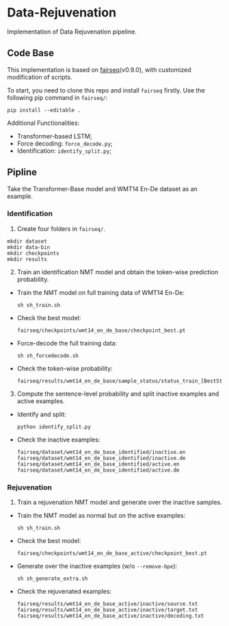 # Data-Rejuvenation
Implementation of Data Rejuvenation pipeline.

## Code Base
This implementation is based on [fairseq](https://github.com/pytorch/fairseq/tree/v0.9.0/fairseq)(v0.9.0), with customized modification of scripts.

To start, you need to clone this repo and install `fairseq` firstly. Use the following pip command in `fairseq/`:
```
pip install --editable .
```

Additional Functionalities:
- Transformer-based LSTM;
- Force decoding: `force_decode.py`;
- Identification: `identify_split.py`;

## Pipline
Take the Transformer-Base model and WMT14 En-De dataset as an example.

### Identification
1. Create four folders in `fairseq/`.
```
mkdir dataset
mkdir data-bin
mkdir checkpoints
mkdir results
```

2. Train an identification NMT model and obtain the token-wise prediction probability.
  - Train the NMT model on full training data of WMT14 En-De:
    ```
    sh sh_train.sh
    ```
  - Check the best model:
    ```
    fairseq/checkpoints/wmt14_en_de_base/checkpoint_best.pt
    ```
  - Force-decode the full training data: 
    ```
    sh sh_forcedecode.sh
    ```
  - Check the token-wise probability:
    ```
    fairseq/results/wmt14_en_de_base/sample_status/status_train_[BestStep].txt
    ```
  
3. Compute the sentence-level probability and split inactive examples and active examples.
  - Identify and split:
    ```
    python identify_split.py
    ```
  - Check the inactive examples:
    ```
    fairseq/dataset/wmt14_en_de_base_identified/inactive.en
    fairseq/dataset/wmt14_en_de_base_identified/inactive.de
    fairseq/dataset/wmt14_en_de_base_identified/active.en
    fairseq/dataset/wmt14_en_de_base_identified/active.de
    ```
    
### Rejuvenation
1. Train a rejuvenation NMT model and generate over the inactive samples.
  - Train the NMT model as normal but on the active examples: 
    ```
    sh sh_train.sh
    ```
  - Check the best model:
    ```
    fairseq/checkpoints/wmt14_en_de_base_active/checkpoint_best.pt
    ```
  - Generate over the inactive examples (w/o `--remove-bpe`):
    ```
    sh sh_generate_extra.sh
    ```
  - Check the rejuvenated examples:
    ```
    fairseq/results/wmt14_en_de_base_active/inactive/source.txt
    fairseq/results/wmt14_en_de_base_active/inactive/target.txt
    fairseq/results/wmt14_en_de_base_active/inactive/decoding.txt
    ```
    
